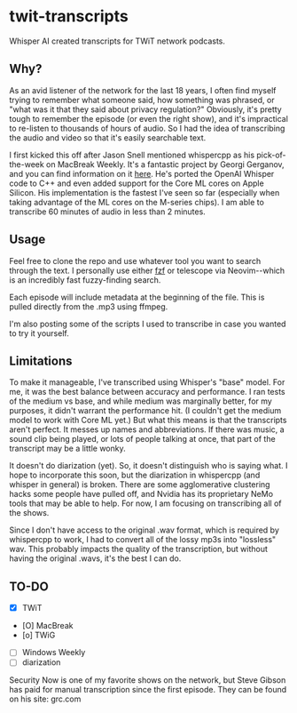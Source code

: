 # twit-transcripts

Whisper AI created transcripts for TWiT network podcasts.

## Why?

As an avid listener of the network for the last 18 years, I often find myself trying to remember what someone said, how something was phrased, or "what was it that they said about privacy regulation?" Obviously, it's pretty tough to remember the episode (or even the right show), and it's impractical to re-listen to thousands of hours of audio. So I had the idea of transcribing the audio and video so that it's easily searchable text.

I first kicked this off after Jason Snell mentioned whispercpp as his pick-of-the-week on MacBreak Weekly. It's a fantastic project by Georgi Gerganov, and you can find information on it [here](https://github.com/ggerganov/whisper.cpp). He's ported the OpenAI Whisper code to C++ and even added support for the Core ML cores on Apple Silicon. His implementation is the fastest I've seen so far (especially when taking advantage of the ML cores on the M-series chips). I am able to transcribe 60 minutes of audio in less than 2 minutes.

## Usage

Feel free to clone the repo and use whatever tool you want to search through the text. I personally use either [fzf](https://github.com/junegunn/fzf) or telescope via Neovim--which is an incredibly fast fuzzy-finding search.

Each episode will include metadata at the beginning of the file. This is pulled directly from the .mp3 using ffmpeg.

I'm also posting some of the scripts I used to transcribe in case you wanted to try it yourself.

## Limitations

To make it manageable, I've transcribed using Whisper's "base" model. For me, it was the best balance between accuracy and performance. I ran tests of the medium vs base, and while medium was marginally better, for my purposes, it didn't warrant the performance hit. (I couldn't get the medium model to work with Core ML yet.) But what this means is that the transcripts aren't perfect. It messes up names and abbreviations. If there was music, a sound clip being played, or lots of people talking at once, that part of the transcript may be a little wonky.

It doesn't do diarization (yet). So, it doesn't distinguish who is saying what. I hope to incorporate this soon, but the diarization in whispercpp (and whisper in general) is broken. There are some agglomerative clustering hacks some people have pulled off, and Nvidia has its proprietary NeMo tools that may be able to help. For now, I am focusing on transcribing all of the shows.

Since I don't have access to the original .wav format, which is required by whispercpp to work, I had to convert all of the lossy mp3s into "lossless" wav. This probably impacts the quality of the transcription, but without having the original .wavs, it's the best I can do.

## TO-DO

- [X] TWiT
- [O] MacBreak
- [o] TWiG
- [ ] Windows Weekly
- [ ] diarization

Security Now is one of my favorite shows on the network, but Steve Gibson has paid for manual transcription since the first episode. They can be found on his site: grc.com

